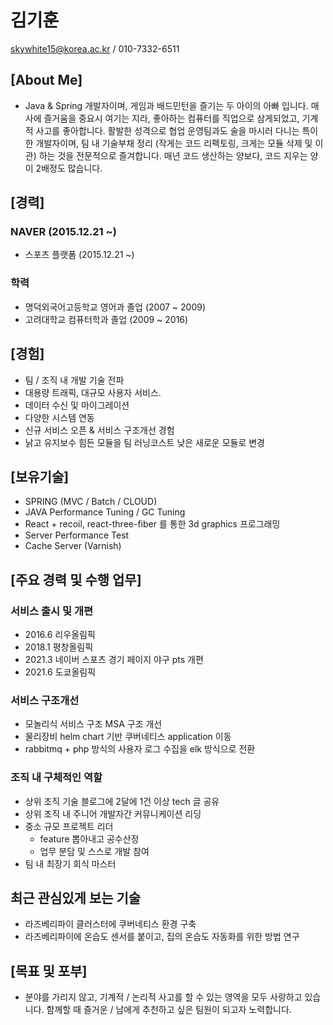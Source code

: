 # 김기훈
skywhite15@korea.ac.kr / 010-7332-6511

## [About Me]
- Java & Spring 개발자이며, 게임과 배드민턴을 즐기는 두 아이의 아빠 입니다. 매사에 즐거움을 중요시 여기는 지라, 좋아하는 컴퓨터를 직업으로 삼게되었고, 기계적 사고를 좋아합니다. 활발한 성격으로 협업 운영팀과도 술을 마시러 다니는 특이한 개발자이며, 팀 내 기술부채 정리 (작게는 코드 리펙토링, 크게는 모듈 삭제 및 이관) 하는 것을 전문적으로 즐겨합니다. 매년 코드 생산하는 양보다, 코드 지우는 양이 2배정도 많습니다.

## [경력]
### NAVER (2015.12.21 ~)
- 스포츠 플랫폼 (2015.12.21 ~)

### 학력
- 명덕외국어고등학교 영어과 졸업 (2007 ~ 2009)
- 고려대학교 컴퓨터학과 졸업 (2009 ~ 2016)

## [경험]
- 팀 / 조직 내 개발 기술 전파
- 대용량 트래픽, 대규모 사용자 서비스. 
- 데이터 수신 및 마이그레이션
- 다양한 시스템 연동
- 신규 서비스 오픈 & 서비스 구조개선 경험
- 낡고 유지보수 힘든 모듈을 팀 러닝코스트 낮은 새로운 모듈로 변경

## [보유기술]
- SPRING (MVC / Batch / CLOUD)
- JAVA Performance Tuning / GC Tuning
- React + recoil, react-three-fiber 를 통한 3d graphics 프로그래밍
- Server Performance Test
- Cache Server (Varnish)

## [주요 경력 및 수행 업무]
### 서비스 출시 및 개편
  - 2016.6 리우올림픽
  - 2018.1 평창올림픽
  - 2021.3 네이버 스포츠 경기 페이지 야구 pts 개편
  - 2021.6 도쿄올림픽
### 서비스 구조개선
  - 모놀리식 서비스 구조 MSA 구조 개선
  - 물리장비 helm chart 기반 쿠버네티스 application 이동
  - rabbitmq + php 방식의 사용자 로그 수집을 elk 방식으로 전환

### 조직 내 구체적인 역할
- 상위 조직 기술 블로그에 2달에 1건 이상 tech 글 공유
- 상위 조직 내 주니어 개발자간 커뮤니케이션 리딩
- 중소 규모 프로젝트 리더
  - feature 뽑아내고 공수산정
  - 업무 분담 및 스스로 개발 참여
- 팀 내 최장기 회식 마스터

## 최근 관심있게 보는 기술
- 라즈베리파이 클러스터에 쿠버네티스 환경 구축
- 라즈베리파이에 온습도 센서를 붙이고, 집의 온습도 자동화를 위한 방법 연구

## [목표 및 포부]
- 분야를 가리지 않고, 기계적 / 논리적 사고를 할 수 있는 영역을 모두 사랑하고 있습니다. 함께할 때 즐거운 / 남에게 추천하고 싶은 팀원이 되고자 노력합니다.
